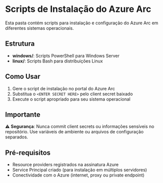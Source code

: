 # Scripts de Instalação do Azure Arc

Esta pasta contém scripts para instalação e configuração do Azure Arc em diferentes sistemas operacionais.

## Estrutura

- **windows/**: Scripts PowerShell para Windows Server
- **linux/**: Scripts Bash para distribuições Linux

## Como Usar

1. Gere o script de instalação no portal do Azure Arc
2. Substitua o `<ENTER SECRET HERE>` pelo client secret baixado
3. Execute o script apropriado para seu sistema operacional

## Importante

⚠️ **Segurança**: Nunca commit client secrets ou informações sensíveis no repositório. Use variáveis de ambiente ou arquivos de configuração separados.

## Pré-requisitos

- Resource providers registrados na assinatura Azure
- Service Principal criado (para instalação em múltiplos servidores)
- Conectividade com o Azure (internet, proxy ou private endpoint)
